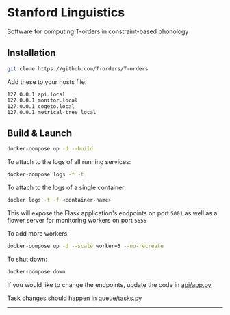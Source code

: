 # Stanford Linguistics

Software for computing T-orders in constraint-based phonology

## Installation

```bash
git clone https://github.com/T-orders/T-orders
```

Add these to your hosts file:

```text
127.0.0.1 api.local
127.0.0.1 monitor.local
127.0.0.1 cogeto.local
127.0.0.1 metrical-tree.local
```

## Build & Launch

```bash
docker-compose up -d --build
```

To attach to the logs of all running services:

```bash
docker-compose logs -f -t
```

To attach to the logs of a single container:

```bash
docker logs -t -f <container-name>
```

This will expose the Flask application's endpoints on port `5001` as well as a flower server for monitoring workers on port `5555`

To add more workers:

```bash
docker-compose up -d --scale worker=5 --no-recreate
```

To shut down:

```bash
docker-compose down
```

If you would like to change the endpoints, update the code in [api/app.py](api/app.py)

Task changes should happen in [queue/tasks.py](celery-queue/tasks.py)

---
